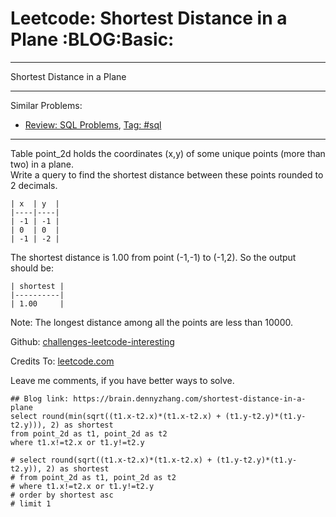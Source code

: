 # Leetcode: Shortest Distance in a Plane     :BLOG:Basic:


---

Shortest Distance in a Plane  

---

Similar Problems:  
-   [Review: SQL Problems](https://brain.dennyzhang.com/review-sql), [Tag: #sql](https://brain.dennyzhang.com/tag/sql)

---

Table point\_2d holds the coordinates (x,y) of some unique points (more than two) in a plane.  
Write a query to find the shortest distance between these points rounded to 2 decimals.  

    | x  | y  |
    |----|----|
    | -1 | -1 |
    | 0  | 0  |
    | -1 | -2 |

The shortest distance is 1.00 from point (-1,-1) to (-1,2). So the output should be:  

    | shortest |
    |----------|
    | 1.00     |

Note: The longest distance among all the points are less than 10000.  

Github: [challenges-leetcode-interesting](https://github.com/DennyZhang/challenges-leetcode-interesting/tree/master/shortest-distance-in-a-plane)  

Credits To: [leetcode.com](https://leetcode.com/problems/shortest-distance-in-a-plane/description/)  

Leave me comments, if you have better ways to solve.  

    ## Blog link: https://brain.dennyzhang.com/shortest-distance-in-a-plane
    select round(min(sqrt((t1.x-t2.x)*(t1.x-t2.x) + (t1.y-t2.y)*(t1.y-t2.y))), 2) as shortest
    from point_2d as t1, point_2d as t2
    where t1.x!=t2.x or t1.y!=t2.y
    
    # select round(sqrt((t1.x-t2.x)*(t1.x-t2.x) + (t1.y-t2.y)*(t1.y-t2.y)), 2) as shortest
    # from point_2d as t1, point_2d as t2
    # where t1.x!=t2.x or t1.y!=t2.y
    # order by shortest asc
    # limit 1
